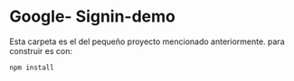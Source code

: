 # Google- Signin-demo

Esta carpeta es el del pequeño proyecto mencionado anteriormente.
para construir es con:

```
npm install
```